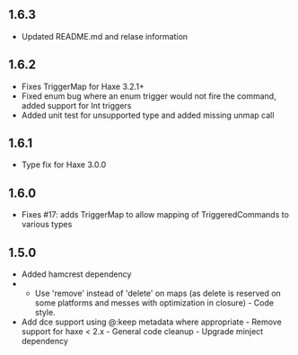 ## 1.6.3

- Updated README.md and relase information

## 1.6.2

- Fixes TriggerMap for Haxe 3.2.1+
- Fixed enum bug where an enum trigger would not fire the command, added support for Int triggers
- Added unit test for unsupported type and added missing unmap call

## 1.6.1

- Type fix for Haxe 3.0.0

## 1.6.0

- Fixes #17: adds TriggerMap to allow mapping of TriggeredCommands to various types

## 1.5.0

- Added hamcrest dependency
- - Use 'remove' instead of 'delete' on maps (as delete is reserved on some platforms and messes with optimization in closure) - Code style.
- Add dce support using @:keep metadata where appropriate - Remove support for haxe < 2.x - General code cleanup - Upgrade minject dependency
